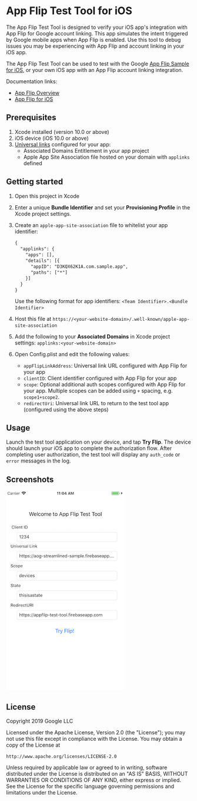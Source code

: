 # App Flip Test Tool for iOS

The App Flip Test Tool is designed to verify your iOS app's integration with
App Flip for Google account linking.
This app simulates the intent triggered by Google mobile apps when App Flip is enabled.
Use this tool to debug issues you may be experiencing with App Flip and account linking
in your iOS app.

The App Flip Test Tool can be used to test with the Google
[App Flip Sample for iOS](https://github.com/googlesamples/identity-appflip-ios),
or your own iOS app with an App Flip account linking integration.

Documentation links:

- [App Flip Overview](https://developers.google.com/identity/account-linking/app-flip-overview)
- [App Flip for iOS](https://developers.google.com/identity/account-linking/app-flip-ios)

## Prerequisites

1. Xcode installed (version 10.0 or above)
1. iOS device (iOS 10.0 or above)
1. [Universal links](https://developer.apple.com/documentation/uikit/inter-process_communication/allowing_apps_and_websites_to_link_to_your_content/enabling_universal_links)
   configured for your app:
   - Associated Domains Entitlement in your app project
   - Apple App Site Association file hosted on your domain with `applinks` defined

## Getting started

1. Open this project in Xcode
1. Enter a unique **Bundle Identifier** and set your **Provisioning Profile**
   in the Xcode project settings.
1. Create an `apple-app-site-association` file to whitelist your app identifier:
    ```
    {
      "applinks": {
        "apps": [],
        "details": [{
          "appID": "D3KQX62K1A.com.sample.app",
          "paths": ["*"]
        }]
      }
    }
    ```

   Use the following format for app identifiers: `<Team Identifier>.<Bundle Identifier>`

1. Host this file at `https://<your-website-domain>/.well-known/apple-app-site-association`
1. Add the following to your **Associated Domains** in Xcode project settings:
   `applinks:<your-website-domain>`
1. Open Config.plist and edit the following values:
   - `appFlipLinkAddress`: Universal link URL configured with App Flip for your app
   - `clientID`: Client identifier configured with App Flip for your app
   - `scope`: Optional additional auth scopes configured with App Flip for your app. Multiple scopes can be added using `+` spacing, e.g. `scope1+scope2`.
   - `redirectUri`: Universal link URL to return to the test tool app (configured
     using the above steps)


## Usage

Launch the test tool application on your device, and tap **Try Flip**.
The device should launch your iOS app to complete the authorization flow.
After completing user authorization, the test tool will display any `auth_code`
or `error` messages in the log.

## Screenshots

![](images/screenshot.png)

## License

Copyright 2019 Google LLC

Licensed under the Apache License, Version 2.0 (the "License");
you may not use this file except in compliance with the License.
You may obtain a copy of the License at

    http://www.apache.org/licenses/LICENSE-2.0

Unless required by applicable law or agreed to in writing, software
distributed under the License is distributed on an "AS IS" BASIS,
WITHOUT WARRANTIES OR CONDITIONS OF ANY KIND, either express or implied.
See the License for the specific language governing permissions and
limitations under the License.
